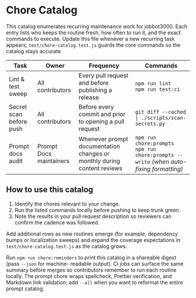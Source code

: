 # Chore Catalog

This catalog enumerates recurring maintenance work for jobbot3000. Each entry lists who keeps the
routine fresh, how often to run it, and the exact commands to execute. Update this file whenever a
new recurring task appears; `test/chore-catalog.test.js` guards the core commands so the catalog
stays accurate.

| Task | Owner | Frequency | Commands |
|------|-------|-----------|----------|
| Lint & test sweep | All contributors | Every pull request and before publishing a release | `npm run lint`<br>`npm run test:ci` |
| Secret scan before push | All contributors | Before every commit and prior to opening a pull request | `git diff --cached \| ./scripts/scan-secrets.py` |
| Prompt docs audit | Prompt Docs maintainers | Whenever prompt documentation changes or monthly during content reviews | `npm run chore:prompts`<br>`npm run chore:prompts --write` *(when auto-fixing formatting)* |

## How to use this catalog

1. Identify the chores relevant to your change.
2. Run the listed commands locally before pushing to keep trunk green.
3. Note the results in your pull request description so reviewers can confirm the cadence was
   followed.

Add additional rows as new routines emerge (for example, dependency bumps or localization sweeps)
and expand the coverage expectations in `test/chore-catalog.test.js` as the catalog grows.

Run `npm run chore:reminders` to print this catalog in a shareable digest (pass `--json` for machine-
readable output). CI jobs can surface the same summary before merges so contributors remember to run
each routine locally. The prompt chore wraps spellcheck, Prettier verification, and Markdown link
validation; add `--all` when you want to reformat the entire prompt catalog.
